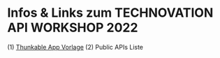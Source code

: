 # Infos & Links zum TECHNOVATION API WORKSHOP 2022

(1)  [Thunkable App Vorlage](https://google.de)
(2)  Public APIs Liste
